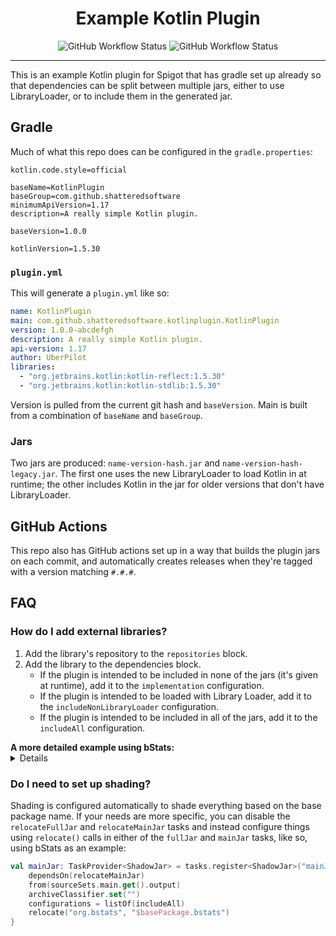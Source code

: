 <h1 align="center">Example Kotlin Plugin</h1>
<p align="center">
<img alt="GitHub Workflow Status" src="https://img.shields.io/github/workflow/status/ShatteredSoftware/KotlinPlugin/prerelease?label=Prerelease&style=for-the-badge">
<img alt="GitHub Workflow Status" src="https://img.shields.io/github/workflow/status/ShatteredSoftware/KotlinPlugin/tagged-release?label=Release&style=for-the-badge">
</p>
<hr>

This is an example Kotlin plugin for Spigot that has gradle set up already so that dependencies can be split between 
multiple jars, either to use LibraryLoader, or to include them in the generated jar.

## Gradle
Much of what this repo does can be configured in the `gradle.properties`:
```properties
kotlin.code.style=official

baseName=KotlinPlugin
baseGroup=com.github.shatteredsoftware
minimumApiVersion=1.17
description=A really simple Kotlin plugin.

baseVersion=1.0.0

kotlinVersion=1.5.30
```

### `plugin.yml`
This will generate a `plugin.yml` like so:
```yaml
name: KotlinPlugin
main: com.github.shatteredsoftware.kotlinplugin.KotlinPlugin
version: 1.0.0-abcdefgh
description: A really simple Kotlin plugin.
api-version: 1.17
author: UberPilot
libraries:
  - "org.jetbrains.kotlin:kotlin-reflect:1.5.30"
  - "org.jetbrains.kotlin:kotlin-stdlib:1.5.30"
```

Version is pulled from the current git hash and `baseVersion`. Main is built from a combination of `baseName` and 
`baseGroup`.

### Jars

Two jars are produced: `name-version-hash.jar` and `name-version-hash-legacy.jar`. The first one uses the new 
LibraryLoader to load Kotlin in at runtime; the other includes Kotlin in the jar for older versions that don't have
LibraryLoader.

## GitHub Actions
This repo also has GitHub actions set up in a way that builds the plugin jars on each commit, and automatically creates
releases when they're tagged with a version matching `#.#.#`. 

## FAQ

### How do I add external libraries?

1. Add the library's repository to the `repositories` block.
2. Add the library to the dependencies block.
   * If the plugin is intended to be included in none of the jars (it's given at runtime), add it to the 
     `implementation` configuration.
   * If the plugin is intended to be loaded with Library Loader, add it to the `includeNonLibraryLoader` configuration.
   * If the plugin is intended to be included in all of the jars, add it to the `includeAll` configuration.

<summary>
<strong>A more detailed example using bStats:</strong>
<details>
<ol>
   <li>Add the bStats repo to the <code>repositories</code> block:
      <pre>
repositories {
    mavenLocal()
    maven(url = "https://hub.spigotmc.org/nexus/content/repositories/snapshots/")
    maven(url = "https://oss.sonatype.org/content/repositories/snapshots")
    maven(url = "https://oss.sonatype.org/content/repositories/central")
+   maven(url = "https://hub.spigotmc.org/nexus/content/groups/public/")
    mavenCentral()
}</pre>
   </li>
   <li>Add bStats to the <code>dependencies</code> block:
   <pre>
dependencies {
    implementation("org.spigotmc:spigot-api:$minimumApiVersion-R0.1-SNAPSHOT")
+   includeAll("org.bstats:bstats:2.2.1")
    includeNonLibraryLoader("org.jetbrains.kotlin:kotlin-stdlib:$kotlinVersion")
    includeNonLibraryLoader("org.jetbrains.kotlin:kotlin-reflect:$kotlinVersion")
    testImplementation("org.jetbrains.kotlin:kotlin-test:$kotlinVersion")
}</pre>
   I chose <code>includeAll</code> because I don't want to load bStats with Library Loader, but instead want to include
   it in my plugin.
   </li>
   <li>Freely use bStats in your plugin after refreshing your gradle project.</li>
</ol>
</details>
</summary>

### Do I need to set up shading?

Shading is configured automatically to shade everything based on the base package name. If your needs are more specific,
you can disable the `relocateFullJar` and `relocateMainJar` tasks and instead configure things using `relocate()` calls
in either of the `fullJar` and `mainJar` tasks, like so, using bStats as an example:

```kotlin
val mainJar: TaskProvider<ShadowJar> = tasks.register<ShadowJar>("mainJar") {
    dependsOn(relocateMainJar)
    from(sourceSets.main.get().output)
    archiveClassifier.set("")
    configurations = listOf(includeAll)
    relocate("org.bstats", "$basePackage.bstats")
}
```

